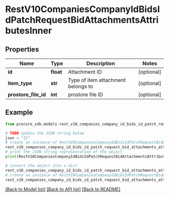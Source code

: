 # RestV10CompaniesCompanyIdBidsIdPatchRequestBidAttachmentsAttributesInner


## Properties

Name | Type | Description | Notes
------------ | ------------- | ------------- | -------------
**id** | **float** | Attachment ID | [optional] 
**item_type** | **str** | Type of item attachment belongs to | [optional] 
**prostore_file_id** | **int** | prostore file ID | [optional] 

## Example

```python
from procore_sdk.models.rest_v10_companies_company_id_bids_id_patch_request_bid_attachments_attributes_inner import RestV10CompaniesCompanyIdBidsIdPatchRequestBidAttachmentsAttributesInner

# TODO update the JSON string below
json = "{}"
# create an instance of RestV10CompaniesCompanyIdBidsIdPatchRequestBidAttachmentsAttributesInner from a JSON string
rest_v10_companies_company_id_bids_id_patch_request_bid_attachments_attributes_inner_instance = RestV10CompaniesCompanyIdBidsIdPatchRequestBidAttachmentsAttributesInner.from_json(json)
# print the JSON string representation of the object
print(RestV10CompaniesCompanyIdBidsIdPatchRequestBidAttachmentsAttributesInner.to_json())

# convert the object into a dict
rest_v10_companies_company_id_bids_id_patch_request_bid_attachments_attributes_inner_dict = rest_v10_companies_company_id_bids_id_patch_request_bid_attachments_attributes_inner_instance.to_dict()
# create an instance of RestV10CompaniesCompanyIdBidsIdPatchRequestBidAttachmentsAttributesInner from a dict
rest_v10_companies_company_id_bids_id_patch_request_bid_attachments_attributes_inner_from_dict = RestV10CompaniesCompanyIdBidsIdPatchRequestBidAttachmentsAttributesInner.from_dict(rest_v10_companies_company_id_bids_id_patch_request_bid_attachments_attributes_inner_dict)
```
[[Back to Model list]](../README.md#documentation-for-models) [[Back to API list]](../README.md#documentation-for-api-endpoints) [[Back to README]](../README.md)


